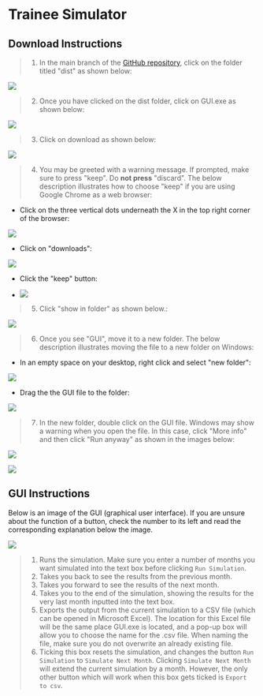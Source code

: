 # Trainee Simulator

## Download Instructions

> 1. In the main branch of the [GitHub repository](https://github.com/ansonwhc/eng110-group-project-1), click on the folder titled "dist" as shown below:

![](https://i.imgur.com/a3rutEW.png)

> 2. Once you have clicked on the dist folder, click on GUI.exe as shown below:

![](https://i.imgur.com/ie69N9T.png)

> 3. Click on download as shown below:

![](https://i.imgur.com/KBfKJvU.png)

> 4. You may be greeted with a warning message. If prompted, make sure to press "keep". Do **not press** "discard". The below description illustrates how to choose "keep" if you are using Google Chrome as a web browser:

* Click on the three vertical dots underneath the X in the top right corner of the browser:

![](https://i.imgur.com/uXo0Ppl.png)

* Click on "downloads":

![](https://i.imgur.com/5mTKvUa.png)

* Click the "keep" button:

* ![](https://i.imgur.com/DIsdGso.png)

> 5. Click "show in folder" as shown below.:

![](https://i.imgur.com/nj8D5oi.png)

> 6. Once you see "GUI", move it to a new folder. The below description illustrates moving the file to a new folder on Windows:

* In an empty space on your desktop, right click and select "new folder":

![](https://i.imgur.com/Cb4ru7W.png)

* Drag the the GUI file to the folder:

![](https://i.imgur.com/Sel9E8a.png)

> 7. In the new folder, double click on the GUI file. Windows may show a warning when you open the file. In this case, click "More info" and then click "Run anyway" as shown in the images below:

![](https://i.imgur.com/jWfzgc0.png)

![](https://i.imgur.com/EWTi686.png)

## GUI  Instructions

Below is an image of the GUI (graphical user interface). If you are unsure about the function of a button, check the number to its left and read the corresponding explanation below the image.

![](https://i.imgur.com/XrJY54M.png)

> 1. Runs the simulation. Make sure you enter a number of months you want simulated into the text box before clicking `Run Simulation`. 
> 2. Takes you back to see the results from the previous month. 
> 3. Takes you forward to see the results of the next month.
> 4. Takes you to the end of the simulation, showing the results for the very last month inputted into the text box. 
> 5. Exports the output from the current simulation to a CSV file (which can be opened in Microsoft Excel). The location for this Excel file will be the same place GUI.exe is located, and a pop-up box will allow you to choose the name for the .csv file. When naming the file, make sure you do not overwrite an already existing file. 
> 6. Ticking this box resets the simulation, and changes the button `Run Simulation` to `Simulate Next Month`. Clicking `Simulate Next Month` will extend the current simulation by a month. However, the only other button which will work when this box gets ticked is `Export to csv`. 



